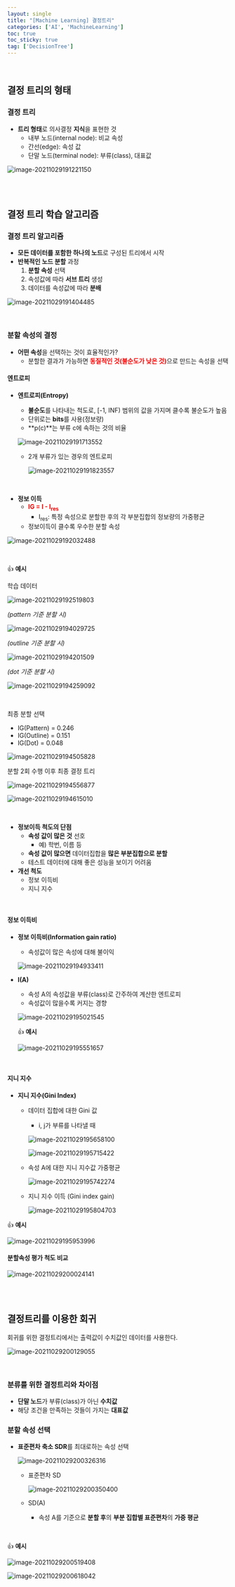 ```yaml
---
layout: single
title: "[Machine Learning] 결정트리"
categories: ['AI', 'MachineLearning']
toc: true
toc_sticky: true
tag: ['DecisionTree']
---
```


<br>

## 결정 트리의 형태

### 결정 트리

* **트리 형태**로 의사결정 **지식**을 표현한 것
  * 내부 노드(internal node): 비교 속성
  * 간선(edge): 속성 값 
  * 단말 노드(terminal node): 부류(class), 대표값

![image-20211029191221150](https://user-images.githubusercontent.com/70505378/139424514-15c2d53c-f969-4669-8f75-800bc7ebbd27.png)

<br>

<br>

## 결정 트리 학습 알고리즘

### 결정 트리 알고리즘

* **모든 데이터를 포함한 하나의 노드**로 구성된 트리에서 시작
* **반복적인 노드 분할** 과정
  1. **분할 속성** 선택
  2. 속성값에 따라 **서브 트리** 생성
  3. 데이터를 속성값에 따라 **분배**

![image-20211029191404485](https://user-images.githubusercontent.com/70505378/139424518-a921c0b4-ba43-4208-8eb8-8dbeb3512865.png)

<br>

### 분할 속성의 결정

* **어떤 속성**을 선택하는 것이 효율적인가?
  * 분할한 결과가 가능하면 <span style="color:red">**동질적인 것(불순도가 낮은 것)**</span>으로 만드는 속성을 선택

#### 엔트로피

* **엔트로피(Entropy)**

  * **불순도**를 나타내는 척도로, [-1, INF) 범위의 값을 가지며 클수록 불순도가 높음
  * 단위로는 **bits**를 사용(정보량)
  * **p(c)**는 부류 c에 속하는 것의 비율

  ![image-20211029191713552](https://user-images.githubusercontent.com/70505378/139424519-c533c00c-5c8b-4476-b49b-70af697f5b92.png)
  * 2개 부류가 있는 경우의 엔트로피

    ![image-20211029191823557](https://user-images.githubusercontent.com/70505378/139424521-2c699d20-e45c-48e5-8861-eb9665048270.png)

<br>

* **정보 이득**
  * <span style="color:red">**IG = I - I<sub>res</sub>**</span>
    * I<sub>res</sub>: 특정 속성으로 분할한 후의 각 부분집합의 정보량의 가중평균
  * 정보이득이 클수록 우수한 분할 속성

![image-20211029192032488](https://user-images.githubusercontent.com/70505378/139424522-f0628ec4-4fb8-4bb9-a830-1bcf93ca56a1.png)

<br>

👍 **예시**

학습 데이터

![image-20211029192519803](https://user-images.githubusercontent.com/70505378/139424523-241e4982-fd0d-4891-8eab-a3182b4f536d.png)

_(pattern 기준 분할 시)_

![image-20211029194029725](https://user-images.githubusercontent.com/70505378/139424524-4d828f5a-b6fe-4335-b32a-40f25ee3238d.png)

_(outline 기준 분할 시)_

![image-20211029194201509](https://user-images.githubusercontent.com/70505378/139424526-9c16855d-9c98-42fa-9be7-1cd0e3a1b92b.png)

_(dot 기준 분할 시)_

![image-20211029194259092](https://user-images.githubusercontent.com/70505378/139424528-87ba67e8-d999-4791-b1ba-1b11c8ba637e.png)

<br>

최종 분할 선택

* IG(Pattern) = 0.246
* IG(Outline) = 0.151
* IG(Dot) = 0.048

![image-20211029194505828](https://user-images.githubusercontent.com/70505378/139424529-39a5134f-db80-4c20-83e5-550bfb9c8f49.png)

분할 2회 수행 이후 최종 결정 트리

![image-20211029194556877](https://user-images.githubusercontent.com/70505378/139424530-140284ae-16d4-45d6-ada8-a37eea5b17e8.png)

![image-20211029194615010](https://user-images.githubusercontent.com/70505378/139424531-8f59b9f0-43b8-44bf-9d79-23ffc9e3734a.png)

<br>

* **정보이득 척도의 단점**
  * **속성 값이 많은 것** 선호
    * 예) 학번, 이름 등
  * **속성 값이 많으면** 데이터집합을 **많은 부분집합으로 분할**
  * 테스트 데이터에 대해 좋은 성능을 보이기 어려움
* **개선 척도**
  * 정보 이득비
  * 지니 지수

<br>

#### 정보 이득비

* **정보 이득비(Information gain ratio)**

  * 속성값이 많은 속성에 대해 불이익

  ![image-20211029194933411](https://user-images.githubusercontent.com/70505378/139424533-181ec140-92f2-438e-a37c-c50d513080bb.png)

* **I(A)**

  * 속성 A의 속성값을 부류(class)로 간주하여 계산한 엔트로피
  * 속성값이 많을수록 커지는 경향

  ![image-20211029195021545](https://user-images.githubusercontent.com/70505378/139424535-839f1f69-9999-4585-8ee6-402b23d88131.png)

  👍 **예시**

  ![image-20211029195551657](https://user-images.githubusercontent.com/70505378/139424537-613984d3-b8a6-4bd4-b22a-49c2d8e0226b.png)

<br>

#### 지니 지수

* **지니 지수(Gini Index)**

  * 데이터 집합에 대한 Gini 값

    * i, j가 부류를 나타낼 때

    ![image-20211029195658100](https://user-images.githubusercontent.com/70505378/139424540-10b64e10-232a-41fb-bb3e-cfc626323a0f.png)

    ![image-20211029195715422](https://user-images.githubusercontent.com/70505378/139424542-efffb46d-96cd-4b07-bcd5-1e16bd3ccb10.png)

  * 속성 A에 대한 지니 지수값 가중평균

    ![image-20211029195742274](https://user-images.githubusercontent.com/70505378/139424543-a158feab-4f62-4217-8aba-dbb19bf7dc08.png)

  * 지니 지수 이득 (Gini index gain)

    ![image-20211029195804703](https://user-images.githubusercontent.com/70505378/139424544-ad0f2195-032e-4bb5-93c6-3773b5b66a66.png)

👍 **예시**

![image-20211029195953996](https://user-images.githubusercontent.com/70505378/139424546-274f19c8-f022-4a91-8639-ff4e76f469dd.png)

#### 분할속성 평가 척도 비교

![image-20211029200024141](https://user-images.githubusercontent.com/70505378/139424549-86c0969c-ccae-449a-a308-cc1a0e1afc66.png)

<br>

<br>

## 결정트리를 이용한 회귀

회귀를 위한 결정트리에서는 출력값이 수치값인 데이터를 사용한다. 

![image-20211029200129055](https://user-images.githubusercontent.com/70505378/139424552-86a1bffd-a896-4fa4-839c-c38b38e5feb8.png)

<br>

### 분류를 위한 결정트리와 차이점

* **단말 노드**가 부류(class)가 아닌 **수치값**
* 해당 조건을 만족하는 것들이 가지는 **대표값**

### 분할 속성 선택

* **표준편차 축소 SDR**를 최대로하는 속성 선택

  ![image-20211029200326316](https://user-images.githubusercontent.com/70505378/139424555-a575e29e-c479-435a-b347-ee4c66ebcd94.png)

  * 표준편차 SD

    ![image-20211029200350400](https://user-images.githubusercontent.com/70505378/139424559-5151355a-7091-4893-9c01-5ff9d46a527d.png)

  * SD(A)

    * 속성 A를 기준으로 **분할 후**의 **부분 집합별 표준편차**의 **가중 평균**

<br>

👍 **예시**

![image-20211029200519408](https://user-images.githubusercontent.com/70505378/139424562-25cd0d85-ca47-48fc-8d7a-fd7f96de72f2.png)

![image-20211029200618042](https://user-images.githubusercontent.com/70505378/139424565-f4f1110d-9bc8-4243-a9c4-74fac2cfb9aa.png)

<br>

<br>
